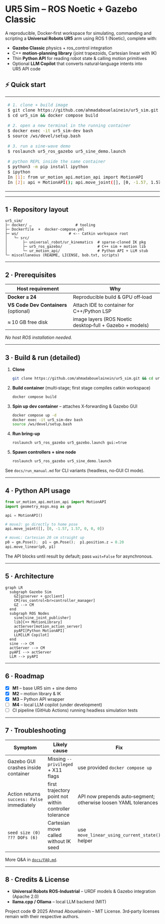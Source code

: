 # UR5 Sim – ROS Noetic + Gazebo Classic

A reproducible, Docker‑first workspace for simulating, commanding and scripting a **Universal Robots UR5** arm using ROS 1 (Noetic), complete with:

* **Gazebo Classic** physics + ros\_control integration
* C++ **motion‑planning library** (joint trapezoids, Cartesian linear with IK)
* Thin **Python API** for reading robot state & calling motion primitives
* Optional **LLM Copilot** that converts natural‑language intents into UR5 API code

## ⚡ Quick start
<table>
<tr>

<td >

```bash
# 1. clone + build image
$ git clone https://github.com/ahmadabouelainein/ur5_sim.git
$ cd ur5_sim && docker compose build

# 2. open a new terminal in the running container
$ docker exec -it ur5_sim-dev bash
$ source /ws/devel/setup.bash

# 3. run a sine‑wave demo
$ roslaunch ur5_ros_gazebo ur5_sine_demo.launch
```

```bash
# python REPL inside the same container
$ python3 -m pip install ipython
$ ipython
In [1]: from ur_motion_api.motion_api import MotionAPI
In [2]: api = MotionAPI(); api.move_joint([], [0, -1.57, 1.57, 0, 0, 0])
```

</td>
</tr>
</table>

---

## 1 · Repository layout

```
ur5_sim/
├─ docker/ …                    # tooling
├─ Dockerfile  +  docker‑compose.yml
├─ ws/                       # <‑‑ Catkin workspace root
│   └─ src/
│       ├─ universal_robot/ur_kinematics  # sparse‑cloned IK pkg
│       ├─ ur5_ros_gazebo/                # C++ sim + motion lib
│       └─ ur_motion_api/                 # Python API + LLM stub
└─ miscellaneous (README, LICENSE, bob.txt, scripts)

```


---

## 2 · Prerequisites

| Host requirement                      | Why                                                      |
| ------------------------------------- | -------------------------------------------------------- |
| **Docker ≥ 24**                       | Reproducible build & GPU off‑load                        |
| **VS Code Dev Containers** (optional) | Attach IDE to container for C++/Python LSP               |
| ≈ 10 GB free disk                     | image layers (ROS Noetic desktop‑full + Gazebo + models) |

*No host ROS installation needed.*

---

## 3 · Build & run (detailed)

1. **Clone**

   ```bash
   git clone https://github.com/ahmadabouelainein/ur5_sim.git && cd ur5_sim
   ```
2. **Build container** (multi‑stage; first stage compiles catkin workspace)

   ```bash
   docker compose build
   ```
3. **Spin up dev container** – attaches X‑forwarding & Gazebo GUI

   ```bash
   docker compose up -d
   docker exec -it ur5_sim-dev bash
   source /ws/devel/setup.bash
   ```
4. **Run bring‑up**

   ```bash
   roslaunch ur5_ros_gazebo ur5_gazebo.launch gui:=true
   ```
5. **Spawn controllers + sine node**

   ```bash
   roslaunch ur5_ros_gazebo ur5_sine_demo.launch
   ```

See `docs/run_manual.md` for CLI variants (headless, no‑GUI CI mode).

---

## 4 · Python API usage

```python
from ur_motion_api.motion_api import MotionAPI
import geometry_msgs.msg as gm

api = MotionAPI()

# moveJ: go directly to home pose
api.move_joint([], [0, -1.57, 1.57, 0, 0, 0])

# moveL: Cartesian 20 cm straight up
p0 = gm.Pose();  p1 = gm.Pose();  p1.position.z = 0.20
api.move_linear(p0, p1)
```

The API blocks until result by default; pass `wait=False` for asynchronous.

---

## 5 · Architecture

```mermaid
graph LR
  subgraph Gazebo Sim
    GZ[gzserver + gzclient]
    CM[ros_control<br>controller_manager]
    GZ --> CM
  end
  subgraph ROS Nodes
    sine[sine_joint_publisher]
    lib[C++ MotionLibrary]
    actServer[motion_action_server]
    pyAPI[Python MotionAPI]
    LLM[LLM Copilot]
  end
  sine --> CM
  actServer --> CM
  pyAPI --> actServer
  LLM --> pyAPI
```

---

## 6 · Roadmap

* [x] **M1** – base UR5 sim + sine demo
* [x] **M2** – motion library & IK
* [x] **M3** – Python API wrapper
* [ ] **M4** – local LLM copilot (under development)
* [ ] CI pipeline (GitHub Actions) running headless simulation tests

---

## 7 · Troubleshooting

| Symptom                                     | Likely cause                                           | Fix                                                             |
| ------------------------------------------- | ------------------------------------------------------ | --------------------------------------------------------------- |
| Gazebo GUI crashes inside container         | Missing `--privileged` + X11 flags                     | use provided `docker compose up`                                |
| Action returns `success: False` immediately | first trajectory point not within controller tolerance | API now prepends auto‑segment; otherwise loosen YAML tolerances |
| `seed size (0) ??? DOFs (6)`                | Cartesian move called without IK seed                  | use `move_linear_using_current_state()` helper                  |

More Q\&A in [`docs/FAQ.md`](docs/FAQ.md).

---

## 8 · Credits & License

* **Universal Robots ROS‑Industrial** – URDF models & Gazebo integration (Apache 2.0)
* **llama.cpp / Ollama** – local LLM backend (MIT)

Project code © 2025 Ahmad Abouelainein – MIT License. 3rd‑party licenses remain with their respective authors.
